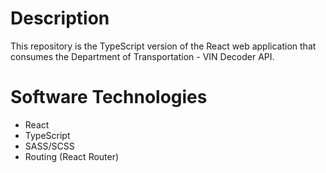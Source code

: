 # Description

This repository is the TypeScript version of the React web application that consumes the Department of Transportation - VIN Decoder API.

# Software Technologies

- React
- TypeScript
- SASS/SCSS
- Routing (React Router)
